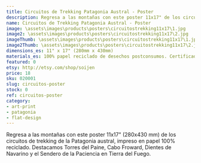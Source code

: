```yaml
---
title: Circuitos de Trekking Patagonia Austral - Poster
description: Regresa a las montañas con este poster 11x17" de los circuitos de trekking de la Patagonia austral, impreso en papel 100% reciclado.
name: Circuitos de Trekking Patagonia Austral - Poster
image: \assets\images\products\posters\circuitostrekking11x17\1.jpg
image2: \assets\images\products\posters\circuitostrekking11x17\2.jpg
imageThumb: \assets\images\products\posters\circuitostrekking11x17\1.jpg
image2Thumb: \assets\images\products\posters\circuitostrekking11x17\2.jpg
dimensions_es: 11" x 17" (280mm x 430mm)
materials_es: 100% papel reciclado de desechos postconsumos. Certificado FSC.
featured: 0
etsy: http://etsy.com/shop/soijen
price: 18
sku: 020001
slug: circuitos-poster
stock: 0
ref: circuitos-poster
category:
- art-print
- patagonia
- flat-design
---
```

Regresa a las montañas con este poster 11x17" (280x430 mm) de los circuitos de trekking de la Patagonia austral, impreso en papel 100% reciclado. Destacamos Torres del Paine, Cabo Froward, Dientes de Navarino y el Sendero de la Paciencia en Tierra del Fuego.

